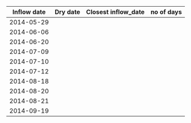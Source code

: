 
Inflow date | Dry date|Closest inflow_date| no of days 
----|---- |-----|---
2014-05-29 |     
2014-06-06 |    
2014-06-20 |  
2014-07-09 |  
2014-07-10 | 
2014-07-12 |  
2014-08-18 |  
2014-08-20 |  
2014-08-21 | 
2014-09-19 |